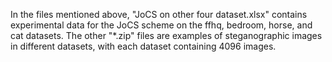 In the files mentioned above, "JoCS on other four dataset.xlsx" contains experimental data for the JoCS scheme on the ffhq, bedroom, horse, and cat datasets. The other "*.zip" files are examples of steganographic images in different datasets, with each dataset containing 4096 images.
